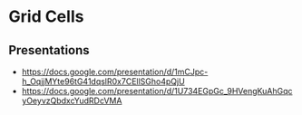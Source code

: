 # Grid Cells

## Presentations
- https://docs.google.com/presentation/d/1mCJpc-h_OqjjMYte96tG41dqslR0x7CEllSGho4pQjU
- https://docs.google.com/presentation/d/1U734EGpGc_9HVengKuAhGqcyOeyvzQbdxcYudRDcVMA
